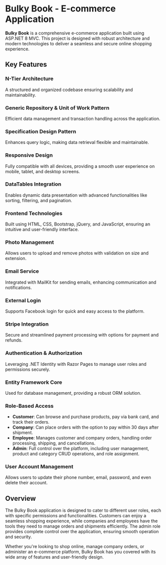 # Bulky Book - E-commerce Application

**Bulky Book** is a comprehensive e-commerce application built using ASP.NET 8 MVC. This project is designed with robust architecture and modern technologies to deliver a seamless and secure online shopping experience.

## Key Features

### N-Tier Architecture
A structured and organized codebase ensuring scalability and maintainability.

### Generic Repository & Unit of Work Pattern
Efficient data management and transaction handling across the application.

### Specification Design Pattern
Enhances query logic, making data retrieval flexible and maintainable.

### Responsive Design
Fully compatible with all devices, providing a smooth user experience on mobile, tablet, and desktop screens.

### DataTables Integration
Enables dynamic data presentation with advanced functionalities like sorting, filtering, and pagination.

### Frontend Technologies
Built using HTML, CSS, Bootstrap, jQuery, and JavaScript, ensuring an intuitive and user-friendly interface.

### Photo Management
Allows users to upload and remove photos with validation on size and extension.

### Email Service
Integrated with MailKit for sending emails, enhancing communication and notifications.

### External Login
Supports Facebook login for quick and easy access to the platform.

### Stripe Integration
Secure and streamlined payment processing with options for payment and refunds.

### Authentication & Authorization
Leveraging .NET Identity with Razor Pages to manage user roles and permissions securely.

### Entity Framework Core
Used for database management, providing a robust ORM solution.

### Role-Based Access

- **Customer**: Can browse and purchase products, pay via bank card, and track their orders.
- **Company**: Can place orders with the option to pay within 30 days after shipment.
- **Employee**: Manages customer and company orders, handling order processing, shipping, and cancellations.
- **Admin**: Full control over the platform, including user management, product and category CRUD operations, and role assignment.

### User Account Management
Allows users to update their phone number, email, password, and even delete their account.

## Overview

The Bulky Book application is designed to cater to different user roles, each with specific permissions and functionalities. Customers can enjoy a seamless shopping experience, while companies and employees have the tools they need to manage orders and shipments efficiently. The admin role provides complete control over the application, ensuring smooth operation and security.

Whether you're looking to shop online, manage company orders, or administer an e-commerce platform, Bulky Book has you covered with its wide array of features and user-friendly design.
